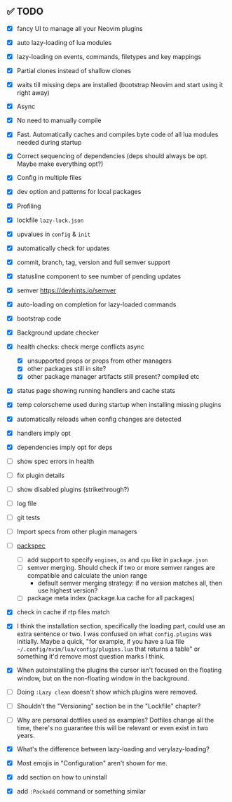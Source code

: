 ## ✅ TODO

- [x] fancy UI to manage all your Neovim plugins
- [x] auto lazy-loading of lua modules
- [x] lazy-loading on events, commands, filetypes and key mappings
- [x] Partial clones instead of shallow clones
- [x] waits till missing deps are installed (bootstrap Neovim and start using it right away)
- [x] Async
- [x] No need to manually compile
- [x] Fast. Automatically caches and compiles byte code of all lua modules needed during startup
- [x] Correct sequencing of dependencies (deps should always be opt. Maybe make everything opt?)
- [x] Config in multiple files
- [x] dev option and patterns for local packages
- [x] Profiling
- [x] lockfile `lazy-lock.json`
- [x] upvalues in `config` & `init`
- [x] automatically check for updates
- [x] commit, branch, tag, version and full semver support
- [x] statusline component to see number of pending updates

- [x] semver https://devhints.io/semver
- [x] auto-loading on completion for lazy-loaded commands
- [x] bootstrap code
- [x] Background update checker
- [x] health checks: check merge conflicts async
  - [x] unsupported props or props from other managers
  - [x] other packages still in site?
  - [x] other package manager artifacts still present? compiled etc
- [x] status page showing running handlers and cache stats
- [x] temp colorscheme used during startup when installing missing plugins
- [x] automatically reloads when config changes are detected
- [x] handlers imply opt
- [x] dependencies imply opt for deps
- [ ] show spec errors in health
- [ ] fix plugin details
- [ ] show disabled plugins (strikethrough?)
- [ ] log file
- [ ] git tests
- [ ] Import specs from other plugin managers
- [ ] [packspec](https://github.com/nvim-lua/nvim-package-specification)

  - [ ] add support to specify `engines`, `os` and `cpu` like in `package.json`
  - [ ] semver merging. Should check if two or more semver ranges are compatible and calculate the union range
    - default semver merging strategy: if no version matches all, then use highest version?
  - [ ] package meta index (package.lua cache for all packages)

- [x] check in cache if rtp files match
- [x] I think the installation section, specifically the loading part, could use an
      extra sentence or two. I was confused on what `config.plugins` was initially.
      Maybe a quick, "for example, if you have a lua file
      `~/.config/nvim/lua/config/plugins.lua` that returns a table" or something it'd
      remove most question marks I think.
- [x] When autoinstalling the plugins the cursor isn't focused on the floating
      window, but on the non-floating window in the background.
- [ ] Doing `:Lazy clean` doesn't show which plugins were removed.
- [ ] Shouldn't the "Versioning" section be in the "Lockfile" chapter?
- [ ] Why are personal dotfiles used as examples? Dotfiles change all the time,
      there's no guarantee this will be relevant or even exist in two years.
- [x] What's the difference between lazy-loading and verylazy-loading?
- [x] Most emojis in "Configuration" aren't shown for me.
- [x] add section on how to uninstall
- [x] add `:Packadd` command or something similar
